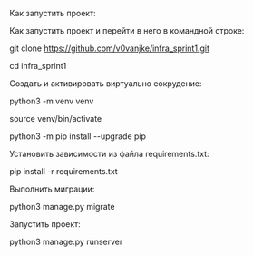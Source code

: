 Как запустить проект:

Как запустить проект и перейти в него в командной строке:

git clone https://github.com/v0vanjke/infra_sprint1.git

cd infra_sprint1

Создать и активировать виртуально еокрудение:

python3 -m venv venv

source venv/bin/activate

python3 -m pip install --upgrade pip

Установить зависимости из файла requirements.txt:

pip install -r requirements.txt

Выполнить миграции:

python3 manage.py migrate

Запустить проект:

python3 manage.py runserver
